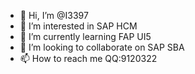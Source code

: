 - 👋 Hi, I’m @I3397
- 👀 I’m interested in SAP HCM
- 🌱 I’m currently learning FAP UI5
- 💞️ I’m looking to collaborate on SAP SBA
- 📫 How to reach me QQ:9120322

<!---
I3397/I3397 is a ✨ special ✨ repository because its `README.md` (this file) appears on your GitHub profile.
You can click the Preview link to take a look at your changes.
--->
